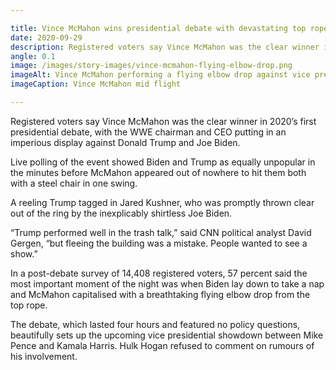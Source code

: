```yaml
---

title: Vince McMahon wins presidential debate with devastating top rope finish
date: 2020-09-29
description: Registered voters say Vince McMahon was the clear winner in 2020’s first presidential debate, with the WWE chairman and CEO putting in an imperious display against Donald Trump and Joe Biden.
angle: 0.1
image: /images/story-images/vince-mcmahon-flying-elbow-drop.png
imageAlt: Vince McMahon performing a flying elbow drop against vice president Joe Biden
imageCaption: Vince McMahon mid flight

---
```


Registered voters say Vince McMahon was the clear winner in 2020’s first presidential debate, with the WWE chairman and CEO putting in an imperious display against Donald Trump and Joe Biden.

Live polling of the event showed Biden and Trump as equally unpopular in the minutes before McMahon appeared out of nowhere to hit them both with a steel chair in one swing.

A reeling Trump tagged in Jared Kushner, who was promptly thrown clear out of the ring by the inexplicably shirtless Joe Biden.

“Trump performed well in the trash talk,” said CNN political analyst David Gergen, “but fleeing the building was a mistake. People wanted to see a show.”

In a post-debate survey of 14,408 registered voters, 57 percent said the most important moment of the night was when Biden lay down to take a nap and McMahon capitalised with a breathtaking flying elbow drop from the top rope.

The debate, which lasted four hours and featured no policy questions, beautifully sets up the upcoming vice presidential showdown between Mike Pence and Kamala Harris. Hulk Hogan refused to comment on rumours of his involvement.